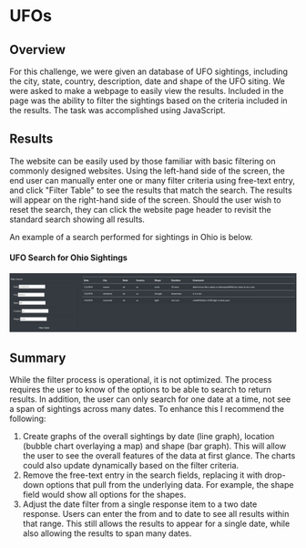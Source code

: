 # UFOs

## Overview
For this challenge, we were given an database of UFO sightings, including the city, state, country, description, date and shape of the UFO siting. We were asked to make a webpage to easily view the results. Included in the page was the ability to filter the sightings based on the criteria included in the results. The task was accomplished using JavaScript. 

## Results
The website can be easily used by those familiar with basic filtering on commonly designed websites. Using the left-hand side of the screen, the end user can manually enter one or many filter criteria using free-text entry, and click "Filter Table" to see the results that match the search. The results will appear on the right-hand side of the screen. Should the user wish to reset the search, they can click the website page header to revisit the standard search showing all results.

An example of a search performed for sightings in Ohio is below.

#### UFO Search for Ohio Sightings
![UFO Search](/images/UFOSearch.png)

## Summary
While the filter process is operational, it is not optimized. The process requires the user to know of the options to be able to search to return results. In addition, the user can only search for one date at a time, not see a span of sightings across many dates. To enhance this I recommend the following:
  1) Create graphs of the overall sightings by date (line graph), location (bubble chart overlaying a map) and shape (bar graph). This will allow the user to see the overall features of the data at first glance. The charts could also update dynamically based on the filter criteria.
  2) Remove the free-text entry in the search fields, replacing it with drop-down options that pull from the underlying data. For example, the shape field would show all options for the shapes.
  3) Adjust the date filter from a single response item to a two date response. Users can enter the from and to date to see all results within that range. This still allows the results to appear for a single date, while also allowing the results to span many dates.
